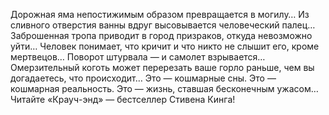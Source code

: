 <!--2017-01-04 13:38:34-->
Дорожная яма непостижимым образом превращается в могилу…
    Из сливного отверстия ванны вдруг высовывается человеческий палец…
    Заброшенная тропа приводит в город призраков, откуда невозможно уйти…
    Человек понимает, что кричит и что никто не слышит его, кроме мертвецов…
    Поворот штурвала — и самолет взрывается…
    Омерзительный коготь может перерезать ваше горло раньше, чем вы догадаетесь, что происходит…
    Это — кошмарные сны. Это — кошмарная реальность. Это — жизнь, ставшая бесконечным ужасом…
    Читайте «Крауч-энд» — бестселлер Стивена Кинга!